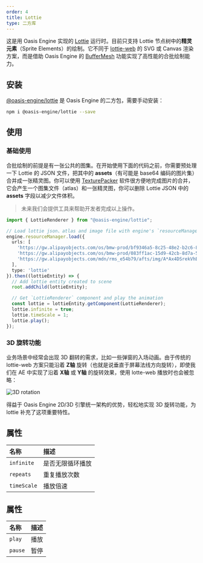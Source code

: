 ```yaml
---
order: 4
title: Lottie
type: 二方库
---
```


这是用 Oasis Engine 实现的 <a href="https://airbnb.design/lottie/" target="_blank">Lottie</a> 运行时。目前只支持 Lottie 节点树中的**精灵元素**（Sprite Elements）的绘制。它不同于 <a href="https://github.com/airbnb/lottie-web" target="_blank">lottie-web</a> 的 SVG 或 Canvas 渲染方案，而是借助 Oasis Engine 的 [BufferMesh](${docs}buffer-mesh-cn) 功能实现了高性能的合批绘制能力。

<playground src="lottie.ts"></playground>

## 安装

<a href="https://www.npmjs.com/package/@oasis-engine/lottie" target="_blank">@oasis-engine/lottie</a> 是 Oasis Engine 的二方包，需要手动安装：

```bash
npm i @oasis-engine/lottie --save
```

## 使用

### 基础使用
合批绘制的前提是有一张公共的图集。在开始使用下面的代码之前，你需要预处理一下 Lottie 的 JSON 文件，把其中的 **assets**（有可能是 base64 编码的图片集）合并成一张精灵图。你可以使用 <a href="https://www.codeandweb.com/texturepacker" target="_blank">TexturePacker</a> 软件很方便地完成图片的合并，它会产生一个图集文件（atlas）和一张精灵图，你可以删除 Lottie JSON 中的 **assets** 字段以减少文件体积。

> 未来我们会提供工具来帮助开发者完成以上操作。

```typescript
import { LottieRenderer } from "@oasis-engine/lottie";

// Load lottie json、atlas and image file with engine's `resourceManager`
engine.resourceManager.load({
  urls: [
    'https://gw.alipayobjects.com/os/bmw-prod/bf9346a5-8c25-48e2-b2c6-8a504707c8c7.json',
    'https://gw.alipayobjects.com/os/bmw-prod/083ff1ac-15d9-42cb-8d7a-5b7c39b81f5f.json',
    'https://gw.alipayobjects.com/mdn/rms_e54b79/afts/img/A*Ax4DSrekVhEAAAAAAAAAAAAAARQnAQ'
  ],
  type: 'lottie'
}).then((lottieEntity) => {
  // Add lottie entity created to scene 
  root.addChild(lottieEntity);

  // Get `LottieRenderer` component and play the animation
  const lottie = lottieEntity.getComponent(LottieRenderer);
  lottie.infinite = true;
  lottie.timeScale = 1;
  lottie.play();
});
```

### 3D 旋转功能

业务场景中经常会出现 3D 翻转的需求，比如一些弹窗的入场动画。由于传统的 lottie-web 方案只能沿着 **Z轴** 旋转（也就是说垂直于屏幕法线方向旋转），即使我们在 AE 中实现了沿着 **X轴** 或 **Y轴** 的旋转效果，使用 lotte-web  播放时也会被忽略：

![3D rotation](https://gw.alipayobjects.com/mdn/rms_d27172/afts/img/A*qVYxTaEdVBgAAAAAAAAAAAAAARQnAQ)

得益于 Oasis Engine 2D/3D 引擎统一架构的优势，轻松地实现 3D 旋转功能，为 lottie 补充了这项重要特性。

<playground src="lottie-3d-rotation.ts"></playground>

## 属性

| 名称 |  描述 |
| :--- | :--- |
| `infinite` | 是否无限循环播放 |
| `repeats` | 重复播放次数 |
| `timeScale` | 播放倍速 |

## 属性

| 名称 |  描述 |
| :--- | :--- |
| `play` | 播放 |
| `pause` | 暂停 |